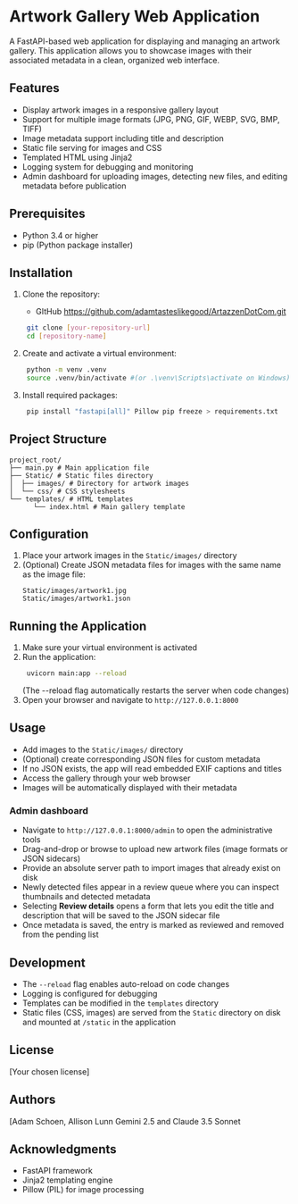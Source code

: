 # Artwork Gallery Web Application

A FastAPI-based web application for displaying and managing an artwork gallery. This application allows you to showcase images with their associated metadata in a clean, organized web interface.

## Features

- Display artwork images in a responsive gallery layout
- Support for multiple image formats (JPG, PNG, GIF, WEBP, SVG, BMP, TIFF)
- Image metadata support including title and description
- Static file serving for images and CSS
- Templated HTML using Jinja2
- Logging system for debugging and monitoring
- Admin dashboard for uploading images, detecting new files, and editing metadata before publication

## Prerequisites

- Python 3.4 or higher
- pip (Python package installer)

## Installation

1. Clone the repository:
    - GItHub https://github.com/adamtasteslikegood/ArtazzenDotCom.git

   ```Bash
    git clone [your-repository-url] 
    cd [repository-name]
   ```

2. Create and activate a virtual environment:

   ```Bash
    python -m venv .venv
    source .venv/bin/activate #(or .\venv\Scripts\activate on Windows)
   ```

3. Install required packages:
   
   ```bash
    pip install "fastapi[all]" Pillow pip freeze > requirements.txt

   ```

## Project Structure
```
project_root/ 
├── main.py # Main application file
├── Static/ # Static files directory
│  ├── images/ # Directory for artwork images
│  └── css/ # CSS stylesheets
└── templates/ # HTML templates 
      └── index.html # Main gallery template
```

## Configuration

1. Place your artwork images in the `Static/images/` directory
2. (Optional) Create JSON metadata files for images with the same name as the image file:
   ```
   Static/images/artwork1.jpg
   Static/images/artwork1.json
   ```

## Running the Application

1. Make sure your virtual environment is activated
2. Run the application:
   ```bash
    uvicorn main:app --reload
   ```
   (The --reload flag automatically restarts the server when code changes)
3. Open your browser and navigate to `http://127.0.0.1:8000`

## Usage

- Add images to the `Static/images/` directory
- (Optional) create corresponding JSON files for custom metadata
- If no JSON exists, the app will read embedded EXIF captions and titles
- Access the gallery through your web browser
- Images will be automatically displayed with their metadata

### Admin dashboard

- Navigate to `http://127.0.0.1:8000/admin` to open the administrative tools
- Drag-and-drop or browse to upload new artwork files (image formats or JSON sidecars)
- Provide an absolute server path to import images that already exist on disk
- Newly detected files appear in a review queue where you can inspect thumbnails and detected metadata
- Selecting **Review details** opens a form that lets you edit the title and description that will be saved to the JSON sidecar file
- Once metadata is saved, the entry is marked as reviewed and removed from the pending list

## Development

- The `--reload` flag enables auto-reload on code changes
- Logging is configured for debugging
- Templates can be modified in the `templates` directory
- Static files (CSS, images) are served from the `Static` directory on disk and mounted at `/static` in the application

## License

[Your chosen license]

## Authors

[Adam Schoen, Allison Lunn Gemini 2.5 and Claude 3.5 Sonnet 
## Acknowledgments

- FastAPI framework
- Jinja2 templating engine
- Pillow (PIL) for image processing